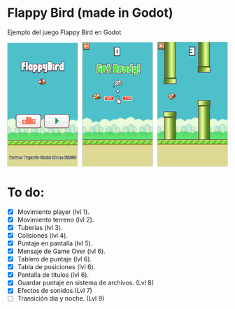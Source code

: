 # Flappy Bird (made in Godot)

Ejemplo del juego Flappy Bird en Godot

![screen_shot](https://github.com/andresTapari/godot_flappy_bird/blob/main/assets/flappy-bird-assets-master/screen_shot.png)

# To do:

- [x] Movimiento player (lvl 1).
- [x] Movimiento terreno (lvl 2).
- [x] Tuberias (lvl 3).
- [x] Colisiones (lvl 4).
- [x] Puntaje en pantalla (lvl 5).
- [x] Mensaje de Game Over (lvl 6).
- [x] Tablero de puntaje (lvl 6). 
- [x] Tabla de posiciones (lvl 6).
- [x] Pantalla de titulos (lvl 6).
- [x] Guardar puntaje en sistema de archivos. (Lvl 8)
- [x] Efectos de sonidos.(Lvl 7)
- [ ] Transición dia y noche. (Lvl 9)
